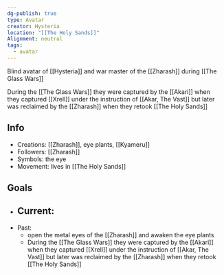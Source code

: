 ```yaml
---
dg-publish: true
type: Avatar
creator: Hysteria
location: "[[The Holy Sands]]"
Alignment: neutral
tags:
  - avatar
---
```

Blind avatar of [[Hysteria]] and war master of the [[Zharash]] during [[The Glass Wars]]

During the [[The Glass Wars]] they were captured by the [[Akari]] when they captured [[Xrell]] under the instruction of [[Akar, The Vast]] but later was reclaimed by the [[Zharash]] when they retook [[The Holy Sands]]
## Info
- Creations: [[Zharash]], eye plants, [[Kyameru]]
- Followers: [[Zharash]]
- Symbols: the eye
- Movement: lives in [[The Holy Sands]]

## Goals
- Current:
	- 
- Past:
	- open the metal eyes of the [[Zharash]] and awaken the eye plants
	- During the [[The Glass Wars]] they were captured by the [[Akari]] when they captured [[Xrell]] under the instruction of [[Akar, The Vast]] but later was reclaimed by the [[Zharash]] when they retook [[The Holy Sands]]